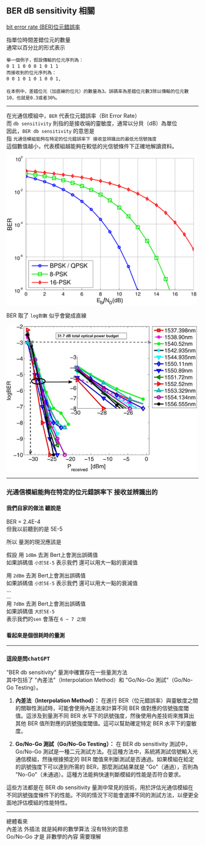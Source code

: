 ## BER dB sensitivity 相關

[bit error rate (BER)位元錯誤率](https://zh.wikipedia.org/zh-tw/%E6%AF%94%E7%89%B9%E8%AF%AF%E7%A0%81%E7%8E%87)

指單位時間差錯位元的數量  
通常以百分比的形式表示

```
舉一個例子，假設傳輸的位元序列為：
0 1 1 0 0 0 1 0 1 1
而接收到的位元序列為：
0 0 1 0 1 0 1 0 0 1,

在本例中，差錯位元（加底線的位元）的數量為3。誤碼率為差錯位元數3除以傳輸的位元數10，也就是0.3或者30%。
```

---  

在光通信模組中，`BER` 代表位元錯誤率（Bit Error Rate）  
而 `db sensitivity` 則指的是接收端的靈敏度，通常以分貝（dB）為單位  
因此，`BER db sensitivity` 的意思是  
指 `光通信模組能夠在特定的位元錯誤率下 接收並辨識出的最低光信號強度`  
這個數值越小，代表模組越能夠在較低的光信號條件下正確地解讀資料。  

<img src="PSK_BER_curves.png" alt="drawing" width="500"/>  

BER 取了 `log對數`  似乎會變成直線  

<img src="BER-versus-receiver-sensitivity-of-DS.png" alt="drawing" width="500"/>

---
### 光通信模組能夠在特定的位元錯誤率下 接收並辨識出的

#### 我們自家的做法  聽說是  


BER = 2.4E-4    
但我以前聽到的是 5E-5

所以 量測的現況應該是  

假設
用 `1dBm`  去測  Bert上會測出誤碼值  
如果誤碼值 `小於5E-5`  表示我們  還可以用大一點的衰減值

用 `2dBm`  去測  Bert上會測出誤碼值  
如果誤碼值 `小於5E-5`  表示我們  還可以用大一點的衰減值  
...  
...  
用 `7dBm`  去測  Bert上會測出誤碼值  
如果誤碼值 `大於5E-5`  
表示我們的`sen`  會落在 `6 ~ 7 之間`


### `看起來是個很耗時的量測`

---

### `這段是問chatGPT`

 "BER db sensitivity" 量測中確實存在一些量測方法  
 其中包括了 "內差法"（Interpolation Method）和 "Go/No-Go 測試"（Go/No-Go Testing）。

1. **內差法（Interpolation Method）：** 在進行 BER（位元錯誤率）與靈敏度之間的關聯性測試時，可能會使用內差法來計算不同 BER 值對應的信號強度閾值。這涉及到量測不同 BER 水平下的訊號強度，然後使用內差技術來推算出其他 BER 值所對應的訊號強度閾值。這可以幫助確定特定 BER 水平下的靈敏度。

2. **Go/No-Go 測試（Go/No-Go Testing）：** 在 BER db sensitivity 測試中，Go/No-Go 測試是一種二元測試方法。在這種方法中，系統將測試信號輸入光通信模組，然後根據預定的 BER 閾值來判斷測試是否通過。如果模組在給定的訊號強度下可以達到所需的 BER，那麼測試結果就是 "Go"（通過），否則為 "No-Go"（未通過）。這種方法能夠快速判斷模組的性能是否符合要求。

這些方法都是在 BER db sensitivity 量測中常見的技術，用於評估光通信模組在不同訊號強度條件下的性能。不同的情況下可能會選擇不同的測試方法，以便更全面地評估模組的性能特性。

---
總體看來  
內差法  外插法  就是純粹的數學算法   沒有特別的意思  
Go/No-Go   才是  非數學的內容   需要理解  
